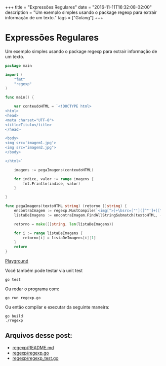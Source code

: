 +++
title = "Expressões Regulares"
date = "2016-11-11T16:32:08-02:00"
description = "Um exemplo simples usando o package regexp para extrair informação de um texto."
tags = ["Golang"]
+++
# Expressões Regulares

Um exemplo simples usando o package regexp para extrair informação de um texto.

```go
package main

import (
	"fmt"
	"regexp"
)

func main() {

	var conteudoHTML = `<!DOCTYPE html>
<html>
<head>
<meta charset="UTF-8">
<title>Titulo</title>
</head>

<body>
<img src='imagem1.jpg'>
<img src="imagem2.jpg">
</body>

</html>`

	imagens := pegaImagens(conteudoHTML)

	for indice, valor := range imagens {
		fmt.Println(indice, valor)
	}

}

func pegaImagens(textoHTML string) (retorno []string) {
	encontraImagem := regexp.MustCompile(`<img[^>]+\bsrc=["']([^"']+)["']`)
	listaDeImagens := encontraImagem.FindAllStringSubmatch(textoHTML, -1)

	retorno = make([]string, len(listaDeImagens))

	for i := range listaDeImagens {
		retorno[i] = listaDeImagens[i][1]
	}
	return
}
```
[Playground](https://play.golang.org/p/b9J9ffTKnT)

Você também pode testar via unit test

```
go test
```

Ou rodar o programa com:

```
go run regexp.go
```

Ou então compilar e executar da seguinte maneira:

```
go build
./regexp
```

## Arquivos desse post:

- [regexp/README.md](https://github.com/go-br/estudos/blob/master/regexp/README.md)
- [regexp/regexp.go](https://github.com/go-br/estudos/blob/master/regexp/regexp.go)
- [regexp/regexp_test.go](https://github.com/go-br/estudos/blob/master/regexp/regexp_test.go)
